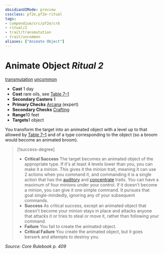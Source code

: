 ```yaml
---
obsidianUIMode: preview
cssclass: pf2e,pf2e-ritual
tags:
- compendium/src/pf2e/crb
- ritual/2
- trait/transmutation
- trait/uncommon
aliases: ["Animate Object"]
---
```

# Animate Object *Ritual 2*  
[transmutation](rules/traits/transmutation.md)  [uncommon](rules/traits/uncommon.md)  

- **Cast** 1 day
- **Cost** rare oils, see [Table 7–1](rules/tables/creature-creation-rituals.md)
- **Secondary Casters** 1
- **Primary Checks** [Arcana](../../skills.md#Arcana) (expert)
- **Secondary Checks** [Crafting](../../skills.md#Crafting)
- **Range**10 feet
- **Targets**1 object

You transform the target into an animated object with a level up to that allowed by [Table 7–1](rules/tables/creature-creation-rituals.md) and of a type corresponding to the object (so a broom would become an animated broom).

> [!success-degree] 
> - **Critical Success** The target becomes an animated object of the appropriate type. If it's at least 4 levels lower than you, you can make it a minion. This gives it the minion trait, meaning it can use 2 actions when you command it, and commanding it is a single action that has the [auditory](rules/traits/auditory.md) and [concentrate](rules/traits/concentrate.md) traits. You can have a maximum of four minions under your control. If it doesn't become a minion, you can give it one simple command. It pursues that goal single-mindedly, ignoring any of your subsequent commands.
> - **Success** As critical success, except an animated object that doesn't become your minion stays in place and attacks anyone that attacks it or tries to steal or move it, rather than following your command.
> - **Failure** You fail to create the animated object.
> - **Critical Failure** You create the animated object, but it goes berserk and attempts to destroy you.

*Source: Core Rulebook p. 409*
